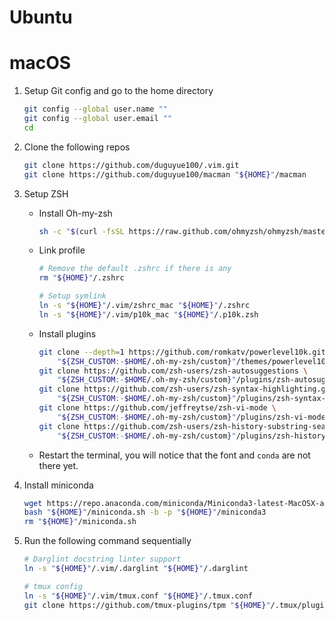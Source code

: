 # Ubuntu

# macOS

1. Setup Git config and go to the home directory
    ```bash
    git config --global user.name ""
    git config --global user.email ""
    cd
    ```

2. Clone the following repos
    ```bash
    git clone https://github.com/duguyue100/.vim.git
    git clone https://github.com/duguyue100/macman "${HOME}"/macman
    ```

3. Setup ZSH

    - Install Oh-my-zsh
        ```bash
        sh -c "$(curl -fsSL https://raw.github.com/ohmyzsh/ohmyzsh/master/tools/install.sh)"
        ```

    - Link profile
        ```bash
        # Remove the default .zshrc if there is any
        rm "${HOME}"/.zshrc

        # Setup symlink
        ln -s "${HOME}"/.vim/zshrc_mac "${HOME}"/.zshrc
        ln -s "${HOME}"/.vim/p10k_mac "${HOME}"/.p10k.zsh
        ```

    - Install plugins
        ```bash
        git clone --depth=1 https://github.com/romkatv/powerlevel10k.git \
            "${ZSH_CUSTOM:-$HOME/.oh-my-zsh/custom}"/themes/powerlevel10k
        git clone https://github.com/zsh-users/zsh-autosuggestions \
            "${ZSH_CUSTOM:-$HOME/.oh-my-zsh/custom}"/plugins/zsh-autosuggestions
        git clone https://github.com/zsh-users/zsh-syntax-highlighting.git \
            "${ZSH_CUSTOM:-$HOME/.oh-my-zsh/custom}"/plugins/zsh-syntax-highlighting
        git clone https://github.com/jeffreytse/zsh-vi-mode \
            "${ZSH_CUSTOM:-$HOME/.oh-my-zsh/custom}"/plugins/zsh-vi-mode
        git clone https://github.com/zsh-users/zsh-history-substring-search \
            "${ZSH_CUSTOM:-$HOME/.oh-my-zsh/custom}"/plugins/zsh-history-substring-search
        ```

    - Restart the terminal, you will notice that the font and `conda` are not there yet.

4. Install miniconda
    ```bash
    wget https://repo.anaconda.com/miniconda/Miniconda3-latest-MacOSX-arm64.sh -O "${HOME}"/miniconda.sh
    bash "${HOME}"/miniconda.sh -b -p "${HOME}"/miniconda3
    rm "${HOME}"/miniconda.sh
    ```


3. Run the following command sequentially
    ```bash
    # Darglint docstring linter support
    ln -s "${HOME}"/.vim/.darglint "${HOME}"/.darglint

    # tmux config
    ln -s "${HOME}"/.vim/tmux.conf "${HOME}"/.tmux.conf
    git clone https://github.com/tmux-plugins/tpm "${HOME}"/.tmux/plugins/tpm
    ```
